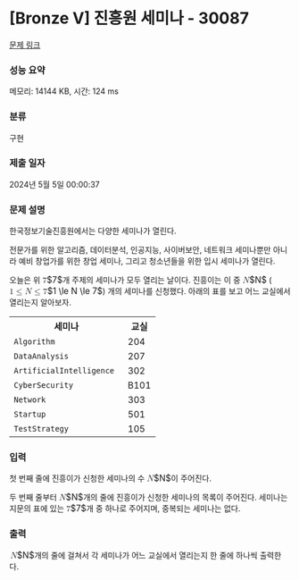 # [Bronze V] 진흥원 세미나 - 30087 

[문제 링크](https://www.acmicpc.net/problem/30087) 

### 성능 요약

메모리: 14144 KB, 시간: 124 ms

### 분류

구현

### 제출 일자

2024년 5월 5일 00:00:37

### 문제 설명

<p>한국정보기술진흥원에서는 다양한 세미나가 열린다.</p>

<p>전문가를 위한 알고리즘, 데이터분석, 인공지능, 사이버보안, 네트워크 세미나뿐만 아니라 예비 창업가를 위한 창업 세미나, 그리고 청소년들을 위한 입시 세미나가 열린다.</p>

<p>오늘은 위 <mjx-container class="MathJax" jax="CHTML" style="font-size: 109%; position: relative;"><mjx-math class="MJX-TEX" aria-hidden="true"><mjx-mn class="mjx-n"><mjx-c class="mjx-c37"></mjx-c></mjx-mn></mjx-math><mjx-assistive-mml unselectable="on" display="inline"><math xmlns="http://www.w3.org/1998/Math/MathML"><mn>7</mn></math></mjx-assistive-mml><span aria-hidden="true" class="no-mathjax mjx-copytext">$7$</span></mjx-container>개 주제의 세미나가 모두 열리는 날이다. 진흥이는 이 중 <mjx-container class="MathJax" jax="CHTML" style="font-size: 109%; position: relative;"><mjx-math class="MJX-TEX" aria-hidden="true"><mjx-mi class="mjx-i"><mjx-c class="mjx-c1D441 TEX-I"></mjx-c></mjx-mi></mjx-math><mjx-assistive-mml unselectable="on" display="inline"><math xmlns="http://www.w3.org/1998/Math/MathML"><mi>N</mi></math></mjx-assistive-mml><span aria-hidden="true" class="no-mathjax mjx-copytext">$N$</span></mjx-container> (<mjx-container class="MathJax" jax="CHTML" style="font-size: 109%; position: relative;"><mjx-math class="MJX-TEX" aria-hidden="true"><mjx-mn class="mjx-n"><mjx-c class="mjx-c31"></mjx-c></mjx-mn><mjx-mo class="mjx-n" space="4"><mjx-c class="mjx-c2264"></mjx-c></mjx-mo><mjx-mi class="mjx-i" space="4"><mjx-c class="mjx-c1D441 TEX-I"></mjx-c></mjx-mi><mjx-mo class="mjx-n" space="4"><mjx-c class="mjx-c2264"></mjx-c></mjx-mo><mjx-mn class="mjx-n" space="4"><mjx-c class="mjx-c37"></mjx-c></mjx-mn></mjx-math><mjx-assistive-mml unselectable="on" display="inline"><math xmlns="http://www.w3.org/1998/Math/MathML"><mn>1</mn><mo>≤</mo><mi>N</mi><mo>≤</mo><mn>7</mn></math></mjx-assistive-mml><span aria-hidden="true" class="no-mathjax mjx-copytext">$1 \le N \le 7$</span></mjx-container>) 개의 세미나를 신청했다. 아래의 표를 보고 어느 교실에서 열리는지 알아보자.</p>

<table class="table table-bordered td-center th-center table-center-30">
	<tbody>
		<tr>
			<th>세미나</th>
			<th>교실</th>
		</tr>
		<tr>
			<td><code>Algorithm </code></td>
			<td>204</td>
		</tr>
		<tr>
			<td><code>DataAnalysis </code></td>
			<td>207</td>
		</tr>
		<tr>
			<td><code>ArtificialIntelligence </code></td>
			<td>302</td>
		</tr>
		<tr>
			<td><code>CyberSecurity </code></td>
			<td>B101</td>
		</tr>
		<tr>
			<td><code>Network </code></td>
			<td>303</td>
		</tr>
		<tr>
			<td><code>Startup </code></td>
			<td>501</td>
		</tr>
		<tr>
			<td><code>TestStrategy </code></td>
			<td>105</td>
		</tr>
	</tbody>
</table>

### 입력 

 <p>첫 번째 줄에 진흥이가 신청한 세미나의 수 <mjx-container class="MathJax" jax="CHTML" style="font-size: 109%; position: relative;"><mjx-math class="MJX-TEX" aria-hidden="true"><mjx-mi class="mjx-i"><mjx-c class="mjx-c1D441 TEX-I"></mjx-c></mjx-mi></mjx-math><mjx-assistive-mml unselectable="on" display="inline"><math xmlns="http://www.w3.org/1998/Math/MathML"><mi>N</mi></math></mjx-assistive-mml><span aria-hidden="true" class="no-mathjax mjx-copytext">$N$</span></mjx-container>이 주어진다.</p>

<p>두 번째 줄부터 <mjx-container class="MathJax" jax="CHTML" style="font-size: 109%; position: relative;"><mjx-math class="MJX-TEX" aria-hidden="true"><mjx-mi class="mjx-i"><mjx-c class="mjx-c1D441 TEX-I"></mjx-c></mjx-mi></mjx-math><mjx-assistive-mml unselectable="on" display="inline"><math xmlns="http://www.w3.org/1998/Math/MathML"><mi>N</mi></math></mjx-assistive-mml><span aria-hidden="true" class="no-mathjax mjx-copytext">$N$</span></mjx-container>개의 줄에 진흥이가 신청한 세미나의 목록이 주어진다. 세미나는 지문의 표에 있는 <mjx-container class="MathJax" jax="CHTML" style="font-size: 109%; position: relative;"><mjx-math class="MJX-TEX" aria-hidden="true"><mjx-mn class="mjx-n"><mjx-c class="mjx-c37"></mjx-c></mjx-mn></mjx-math><mjx-assistive-mml unselectable="on" display="inline"><math xmlns="http://www.w3.org/1998/Math/MathML"><mn>7</mn></math></mjx-assistive-mml><span aria-hidden="true" class="no-mathjax mjx-copytext">$7$</span></mjx-container>개 중 하나로 주어지며, 중복되는 세미나는 없다.</p>

### 출력 

 <p><mjx-container class="MathJax" jax="CHTML" style="font-size: 109%; position: relative;"> <mjx-math class="MJX-TEX" aria-hidden="true"><mjx-mi class="mjx-i"><mjx-c class="mjx-c1D441 TEX-I"></mjx-c></mjx-mi></mjx-math><mjx-assistive-mml unselectable="on" display="inline"><math xmlns="http://www.w3.org/1998/Math/MathML"><mi>N</mi></math></mjx-assistive-mml><span aria-hidden="true" class="no-mathjax mjx-copytext">$N$</span></mjx-container>개의 줄에 걸쳐서 각 세미나가 어느 교실에서 열리는지 한 줄에 하나씩 출력한다.</p>

